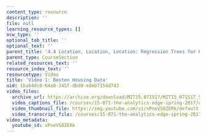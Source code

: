 ```yaml
---
content_type: resource
description: ''
file: null
learning_resource_types: []
ocw_type: ''
optional_tab_title: ''
optional_text: ''
parent_title: '4.4 Location, Location, Location: Regression Trees for Housing Data  (Recitation)'
parent_type: CourseSection
related_resources_text: ''
resource_index_text: ''
resourcetype: Video
title: 'Video 1: Boston Housing Data'
uid: 1bab4dc0-64a0-345f-dbd9-edeb7154d743
video_files:
  archive_url: https://archive.org/download/MIT15.071S17/MIT15_071S17_Session_4.4.02_300k.mp4
  video_captions_file: /courses/15-071-the-analytics-edge-spring-2017/a20ba80914005715a5efc1fbdc697df0_xPneVSOZERk.vtt
  video_thumbnail_file: https://img.youtube.com/vi/xPneVSOZERk/default.jpg
  video_transcript_file: /courses/15-071-the-analytics-edge-spring-2017/9ba01e3ab43c31ba3cd93930e659b012_xPneVSOZERk.pdf
video_metadata:
  youtube_id: xPneVSOZERk
---
```

